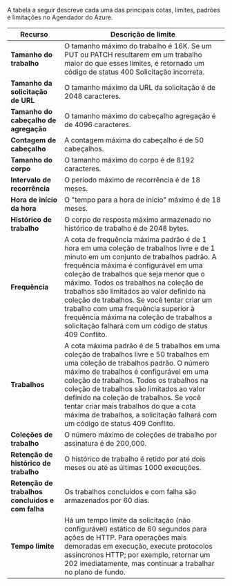 A tabela a seguir descreve cada uma das principais cotas, limites, padrões e limitações no Agendador do Azure.

| Recurso | Descrição de limite |
| --- | --- |
| **Tamanho do trabalho** |O tamanho máximo do trabalho é 16K. Se um PUT ou PATCH resultarem em um trabalho maior do que esses limites, é retornado um código de status 400 Solicitação incorreta. |
| **Tamanho da solicitação de URL** |O tamanho máximo da URL da solicitação é de 2048 caracteres. |
| **Tamanho do cabeçalho de agregação** |O tamanho máximo do cabeçalho agregação é de 4096 caracteres. |
| **Contagem de cabeçalho** |A contagem máxima do cabeçalho é de 50 cabeçalhos. |
| **Tamanho do corpo** |O tamanho máximo do corpo é de 8192 caracteres. |
| **Intervalo de recorrência** |O período máximo de recorrência é de 18 meses. |
| **Hora de início da hora** |O "tempo para a hora de início" máximo é de 18 meses. |
| **Histórico de trabalho** |O corpo de resposta máximo armazenado no histórico de trabalho é de 2048 bytes. |
| **Frequência** |A cota de frequência máxima padrão é de 1 hora em uma coleção de trabalhos livre e de 1 minuto em um conjunto de trabalhos padrão. A frequência máxima é configurável em uma coleção de trabalhos que seja menor que o máximo. Todos os trabalhos na coleção de trabalhos são limitados ao valor definido na coleção de trabalhos. Se você tentar criar um trabalho com uma frequência superior à frequência máxima na coleção de trabalhos a solicitação falhará com um código de status 409 Conflito. |
| **Trabalhos** |A cota máxima padrão é de 5 trabalhos em uma coleção de trabalhos livre e 50 trabalhos em uma coleção de trabalhos padrão. O número máximo de trabalhos é configurável em uma coleção de trabalhos. Todos os trabalhos na coleção de trabalhos são limitados ao valor definido na coleção de trabalhos. Se você tentar criar mais trabalhos do que a cota máxima de trabalhos, a solicitação falhará com um código de status 409 Conflito. |
| **Coleções de trabalho** |O número máximo de coleções de trabalho por assinatura é de 200,000. |
| **Retenção de histórico de trabalho** |O histórico de trabalho é retido por até dois meses ou até as últimas 1000 execuções. |
| **Retenção de trabalhos concluídos e com falha** |Os trabalhos concluídos e com falha são armazenados por 60 dias. |
| **Tempo limite** |Há um tempo limite da solicitação (não configurável) estático de 60 segundos para ações de HTTP. Para operações mais demoradas em execução, execute protocolos assíncronos HTTP; por exemplo, retornar um 202 imediatamente, mas continuar a trabalhar no plano de fundo. |



<!--HONumber=Jan17_HO3-->


